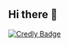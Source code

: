 ## Hi there 👋

<!--
**vee-kamunya/vee-kamunya** is a ✨ _special_ ✨ repository because its `README.md` (this file) appears on your GitHub profile.

Here are some ideas to get you started:

- 🔭 I’m currently working on ...
- 🌱 I’m currently learning ...
- 👯 I’m looking to collaborate on ...
- 🤔 I’m looking for help with ...
- 💬 Ask me about ...
- 📫 How to reach me: ...
- 😄 Pronouns: ...
- ⚡ Fun fact: ...
-->
[![Credly Badge](https://images.credly.com/size/340x340/images/36d56249-8d8d-49a3-8787-70e1cdbefea4/blob)](https://www.credly.com/badges/6fcdc25f-0145-4854-a3f9-7fc2a250781f/public_url)


